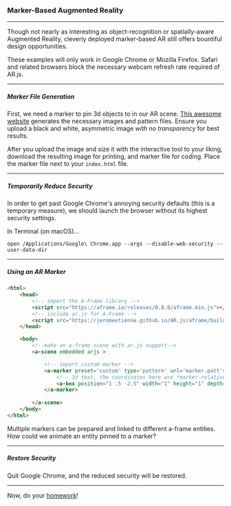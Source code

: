 ### Marker-Based Augmented Reality

-----

Though not nearly as interesting as object-recognition or spatially-aware Augmented Reality, cleverly deployed marker-based AR still offers bountiful design opportunities.

These examples will only work in Google Chrome or Mozilla Firefox. Safari and related browsers block the necessary webcam refresh rate required of AR.js.

-----

##### Marker File Generation

First, we need a marker to pin 3d objects to in our AR scene. [This awesome website](https://jeromeetienne.github.io/AR.js/three.js/examples/marker-training/examples/generator.html) generates the necessary images and pattern files. Ensure you upload a black and white, asymmetric image *with no transparency* for best results.

After you upload the image and size it with the interactive tool to your liking, download the resulting image for printing, and marker file for coding. Place the marker file next to your `index.html` file.

-----

##### Temporarily Reduce Security


In order to get past Google Chrome's annoying security defaults (this is a temporary measure), we should launch the browser without its highest security settings.

In Terminal (on macOS)...

```
open /Applications/Google\ Chrome.app --args --disable-web-security --user-data-dir
```

-----

##### Using an AR Marker


```html
<html>
	<head>
	    <!-- import the A-Frame library -->
	    <script src="https://aframe.io/releases/0.8.0/aframe.min.js"></script>
		<!-- include ar.js for A-Frame -->
		<script src="https://jeromeetienne.github.io/AR.js/aframe/build/aframe-ar.js"></script>
	</head>

	<body>
		<!--make an a-frame scene with ar.js support-->
		<a-scene embedded arjs >

			<!-- import custom marker -->
			<a-marker preset='custom' type='pattern' url='marker.patt'>
				<!-- 3d text, the coordinates here are *marker-relative* -->
        		<a-box position="1 .5 -2.5" width="1" height="1" depth="1" color="#a0a">
			</a-marker>
			
		</a-scene>
	</body>
</html>
```

Multiple markers can be prepared and linked to different a-frame entities. How could we animate an entity pinned to a marker?

-----

##### Restore Security

Quit Google Chrome, and the reduced security will be restored.

-----

Now, do your [homework](README.md)! 

